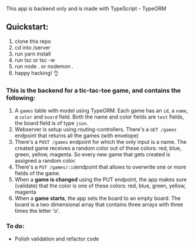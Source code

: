 This app is backend only and is made with TypeScript - TypeORM 

## Quickstart:
1. clone this repo
2. cd into /server
3. run yarn install
4. run tsc or tsc -w
5. run node . or nodemon .
6. happy hacking! 👌

### This is the backend for a tic-tac-toe game, and contains the following:

1. A `games` table with model using TypeORM. Each game has an `id`, a `name`, a `color` and `board` field. 
Both the name and color fields are `text` fields, the board field is of type `json`.  
2. Webserver is setup using routing-controllers. There's a `GET /games` endpoint that returns all the games (with envelope)
3. There's a `POST /games` endpoint for which the only input is a name. The created game receives a random color out of these colors: red, blue, green, yellow, magenta. So every new game that gets created is assigned a random color. 
4. There's a `PUT /games/:id`endpoint that allows to overwrite one or more fields of the game. 
5. When a **game is changed** using the PUT endpoint, the app makes sure (validate) that the color is one of these colors: red, blue, green, yellow, magenta
6. When a **game starts**, the app sets the board to an empty board. The board is a two dimensional array that contains three arrays with three times the letter 'o'.

### To do:
- Polish validation and refactor code

